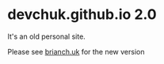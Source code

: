 # devchuk.github.io 2.0

It's an old personal site.

Please see [brianch.uk](http://brianch.uk) for the new version
